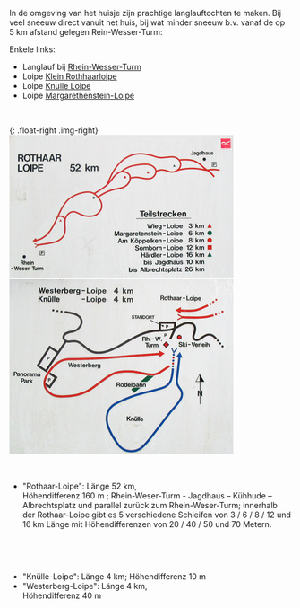 

<style>
.img-right {
  max-width: 50%;
}
.img-right > img {
  max-width: 100%;
}
</style>


In de omgeving van het huisje zijn prachtige langlauftochten te maken. Bij veel sneeuw direct vanuit het huis, bij wat minder sneeuw b.v. vanaf de op 5 km afstand gelegen Rein-Wesser-Turm:

Enkele links:

* Langlauf bij [Rhein-Wesser-Turm](http://www.nordicsport-arena.de/de/nsa/skigebiete/detail/rhein-weser-turm-9842)
* Loipe [Klein Rothhaarloipe](http://www.loipenportal.de/sauerland?sid=10580 )
* Loipe [Knulle Loipe](http://www.loipenportal.de/sauerland?sid=10577 )
* Loipe [Margarethenstein-Loipe](http://www.loipenportal.de/sauerland?sid=10330 )

&nbsp; 

{: .float-right .img-right}
![rothaarLoipe](../../fotos/img_0078.jpg)
![knulleLoipe](../../fotos/img_0079.jpg)

&nbsp;

* "Rothaar-Loipe": Länge 52 km,  
Höhendifferenz 160 m ; Rhein-Weser-Turm  -  Jagdhaus – Kühhude – Albrechtsplatz und parallel zurück zum Rhein-Weser-Turm; innerhalb der Rothaar-Loipe gibt es 5 verschiedene Schleifen von 3 / 6 / 8 / 12 und 16 km Länge mit Höhendifferenzen von 20 / 40 / 50 und 70 Metern.


&nbsp;

&nbsp;

* "Knülle-Loipe": Länge 4 km;
Höhendifferenz 10 m
* "Westerberg-Loipe": Länge 4 km,  
Höhendifferenz 40 m
